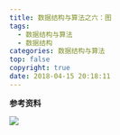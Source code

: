 ```yaml
---
title: 数据结构与算法之六：图
tags:
  - 数据结构与算法
  - 数据结构
categories: 数据结构与算法
top: false
copyright: true
date: 2018-04-15 20:18:11
---
```


<!--more-->

**参考资料**
[]()

![](http://oankigr4l.bkt.clouddn.com/wexin.png)